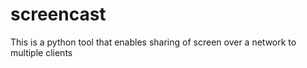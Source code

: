 # screencast
This is a python tool that enables  sharing of screen over a network to multiple clients
